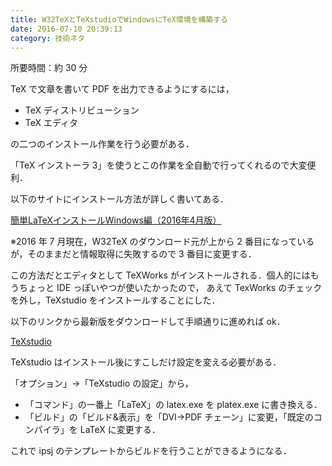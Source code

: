 ```yaml
---
title: W32TeXとTeXstudioでWindowsにTeX環境を構築する
date: 2016-07-10 20:39:13
category: 技術ネタ
---
```


所要時間：約 30 分

TeX で文章を書いて PDF を出力できるようにするには，

- TeX ディストリビューション
- TeX エディタ

の二つのインストール作業を行う必要がある．

「TeX インストーラ 3」を使うとこの作業を全自動で行ってくれるので大変便利．

以下のサイトにインストール方法が詳しく書いてある．

<a href="https://did2memo.net/2016/04/24/easy-latex-install-windows-10-2016-04/">&#x7C21;&#x5358;LaTeX&#x30A4;&#x30F3;&#x30B9;&#x30C8;&#x30FC;&#x30EB;Windows&#x7DE8;&#xFF08;2016&#x5E74;4&#x6708;&#x7248;&#xFF09;</a>

※2016 年 7 月現在，W32TeX のダウンロード元が上から 2 番目になっているが，そのままだと情報取得に失敗するので 3 番目に変更する．

この方法だとエディタとして TeXWorks がインストールされる．個人的にはもうちょっと IDE っぽいやつが使いたかったので，
あえて TexWorks のチェックを外し，TeXstudio をインストールすることにした．

以下のリンクから最新版をダウンロードして手順通りに進めれば ok．

<a href="https://www.texstudio.org/">TeXstudio</a>

TeXstudio はインストール後にすこしだけ設定を変える必要がある．

「オプション」→「TeXstudio の設定」から，

- 「コマンド」の一番上「LaTeX」の latex.exe を platex.exe に書き換える．
- 「ビルド」の「ビルド&amp;表示」を「DVI->PDF チェーン」に変更，「既定のコンパイラ」を LaTeX に変更する．

これで ipsj のテンプレートからビルドを行うことができるようになる．
